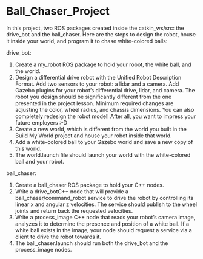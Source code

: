 # Ball_Chaser_Project

In this project, two ROS packages created inside the catkin_ws/src: the drive_bot and the ball_chaser. Here are the steps to design the robot, house it inside your world, and program it to chase white-colored balls:

drive_bot:

1. Create a my_robot ROS package to hold your robot, the white ball, and the world.
2. Design a differential drive robot with the Unified Robot Description Format. Add two sensors to your robot: a lidar and a camera. Add Gazebo plugins for your robot’s differential drive, lidar, and camera. The robot you design should be significantly different from the one presented in the project lesson. Minimum required changes are adjusting the color, wheel radius, and chassis dimensions. You can also completely redesign the robot model! After all, you want to impress your future employers :-D
3. Create a new world, which is different from the world you built in the Build My World project and house your robot inside that world.
4. Add a white-colored ball to your Gazebo world and save a new copy of this world.
5. The world.launch file should launch your world with the white-colored ball and your robot.

ball_chaser:

1. Create a ball_chaser ROS package to hold your C++ nodes.
2. Write a drive_botC++ node that will provide a ball_chaser/command_robot service to drive the robot by controlling its linear x and angular z velocities. The service should publish to the wheel joints and return back the requested velocities.
3. Write a process_image C++ node that reads your robot’s camera image, analyzes it to determine the presence and position of a white ball. If a white ball exists in the image, your node should request a service via a client to drive the robot towards it.
4. The ball_chaser.launch should run both the drive_bot and the process_image nodes.
